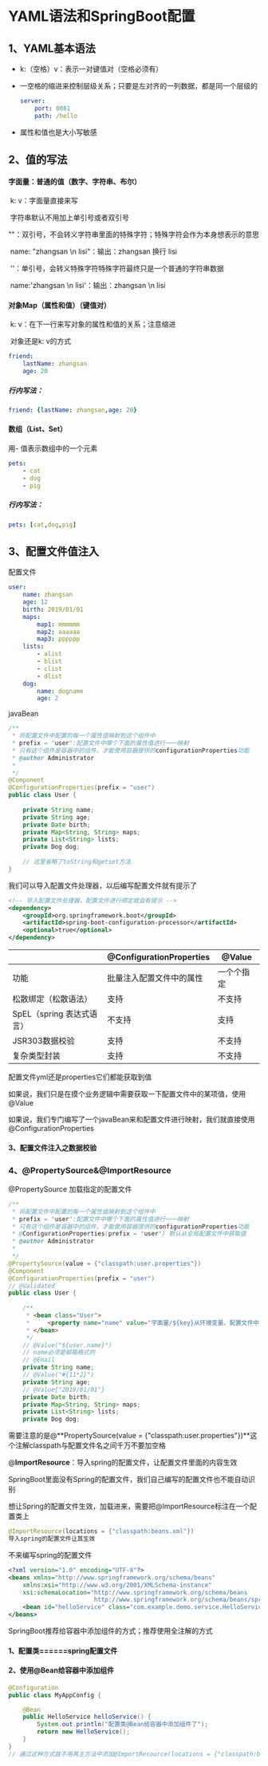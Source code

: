 # YAML语法和SpringBoot配置

## 1、YAML基本语法

- k:（空格）v：表示一对键值对（空格必须有）

- 一空格的缩进来控制层级关系；只要是左对齐的一列数据，都是同一个层级的

  ````yaml
  server: 
      port: 8081
      path: /hello
  ````

- 属性和值也是大小写敏感

## 2、值的写法

#### 字面量：普通的值（数字、字符串、布尔）

​	k: v：字面量直接来写

​		字符串默认不用加上单引号或者双引号

​		""：双引号，不会转义字符串里面的特殊字符；特殊字符会作为本身想表示的意思

​			name: "zhangsan \n lisi"：输出：zhangsan 换行 lisi

​		''：单引号，会转义特殊字符特殊字符最终只是一个普通的字符串数据

​			name:'zhangsan \n lisi'：输出：zhangsan \n lisi

#### 对象Map（属性和值）（键值对）

​	k: v：在下一行来写对象的属性和值的关系；注意缩进

​		对象还是k: v的方式

```yaml
friend:
    lastName: zhangsan
    age: 20
```

##### 行内写法：

```yaml
friend: {lastName: zhangsan,age: 20}
```

#### 数组（List、Set）

用- 值表示数组中的一个元素

```yaml
pets:
    - cat
    - dog
    - pig
```

##### 行内写法：

```yaml
pets: [cat,dog,pig]
```

## 3、配置文件值注入

配置文件

```yaml
user:
    name: zhangsan
    age: 12
    birth: 2019/01/01
    maps:
        map1: mmmmmm
        map2: aaaaaa
        map3: pppppp
    lists:
        - alist
        - blist
        - clist
        - dlist
    dog:
        name: dogname
        age: 2
```

javaBean

```java
/**
 * 将配置文件中配置的每一个属性值映射到这个组件中
 * prefix = "user":配置文件中哪个下面的属性值进行一一映射
 * 只有这个组件是容器中的组件，才能使用容器提供的configurationProperties功能
 * @author Administrator
 *
 */
@Component
@ConfigurationProperties(prefix = "user")
public class User {
	
	private String name;
	private String age;
	private Date birth;
	private Map<String, String> maps;
	private List<String> lists;
	private Dog dog;
    
    // 这里省略了toString和getset方法
}
```

我们可以导入配置文件处理器，以后编写配置文件就有提示了

```xml
<!-- 导入配置文件处理器，配置文件进行绑定就会有提示 -->
<dependency>
    <groupId>org.springframework.boot</groupId>
    <artifactId>spring-boot-configuration-processor</artifactId>
    <optional>true</optional>
</dependency>
```

|                           | @ConfigurationProperties | @Value     |
| ------------------------- | ------------------------ | ---------- |
| 功能                      | 批量注入配置文件中的属性 | 一个个指定 |
| 松散绑定（松散语法）      | 支持                     | 不支持     |
| SpEL（spring 表达式语言） | 不支持                   | 支持       |
| JSR303数据校验            | 支持                     | 不支持     |
| 复杂类型封装              | 支持                     | 不支持     |

配置文件yml还是properties它们都能获取到值

如果说，我们只是在摸个业务逻辑中需要获取一下配置文件中的某项值，使用@Value

如果说，我们专门编写了一个javaBean来和配置文件进行映射，我们就直接使用@ConfigurationProperties

#### 3、配置文件注入之数据校验

### 4、@PropertySource&@ImportResource

@PropertySource 加载指定的配置文件

```java
/**
 * 将配置文件中配置的每一个属性值映射到这个组件中
 * prefix = "user":配置文件中哪个下面的属性值进行一一映射
 * 只有这个组件是容器中的组件，才能使用容器提供的configurationProperties功能
 * @ConfigurationProperties(prefix = "user") 默认从全局配置文件中获取值
 * @author Administrator
 *
 */
@PropertySource(value = {"classpath:user.properties"})
@Component
@ConfigurationProperties(prefix = "user")
// @Validated
public class User {
	
	/**
	 * <bean class="User">
	 *     <property name="name" value="字面量/${key}从环境变量、配置文件中获取值/#{SpEL}spring表达式语言"></property>
	 * </bean>
	 */
	// @Value("${user.name}")
	// name必须是邮箱格式的
	// @Email
	private String name;
	// @Value("#{11*2}")
	private String age;
	// @Value{"2019/01/01"}
	private Date birth;
	private Map<String, String> maps;
	private List<String> lists;
	private Dog dog;
```

需要注意的是@**PropertySource(value = {"classpath:user.properties"})**这个注解classpath与配置文件名之间千万不要加空格

@**ImportResource**：导入spring的配置文件，让配置文件里面的内容生效

SpringBoot里面没有Spring的配置文件，我们自己编写的配置文件也不能自动识别

想让Spring的配置文件生效，加载进来，需要把@ImportResource标注在一个配置类上

```java
@ImportResource(locations = {"classpath:beans.xml"})
导入spring的配置文件让其生效
```

不来编写spring的配置文件

```xml
<?xml version="1.0" encoding="UTF-8"?>
<beans xmlns="http://www.springframework.org/schema/beans"
    xmlns:xsi="http://www.w3.org/2001/XMLSchema-instance"
    xsi:schemaLocation="http://www.springframework.org/schema/beans
                        http://www.springframework.org/schema/beans/spring-beans.xsd">
	<bean id="helloService" class="com.example.demo.service.HelloService"></bean>
</beans>
```

SpringBoot推荐给容器中添加组件的方式；推荐使用全注解的方式

#### 1、配置类======spring配置文件

#### 2、使用@Bean给容器中添加组件

```java
@Configuration
public class MyAppConfig {

	@Bean
	public HelloService helloService() {
		System.out.println("配置类@Bean给容器中添加组件了");
		return new HelloService();
	}
}
// 通过这种方式就不用再主方法中添加@ImportResource(locations = {"classpath:beans.xml"})注解了
```





